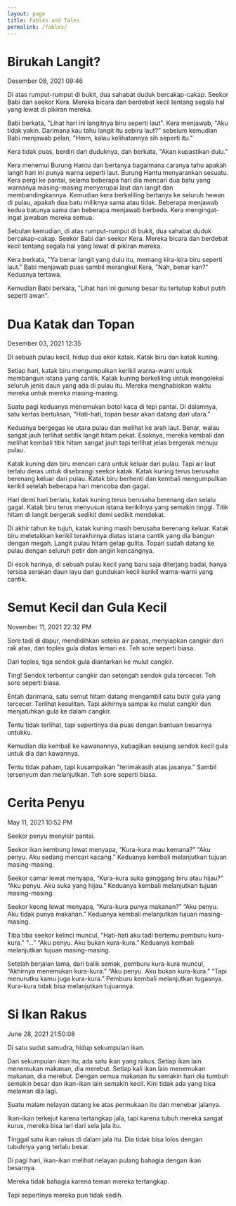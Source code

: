 ```yaml
---
layout: page
title: Fablés and Tales
permalink: /fables/
---
```


# Birukah Langit?

<span class="text-sm text-gray-400">Desember 08, 2021 09:46</span>

Di atas rumput-rumput di bukit, dua sahabat duduk bercakap-cakap. Seekor Babi dan seekor Kera. Mereka bicara dan berdebat kecil tentang segala hal yang lewat di pikiran mereka.

Babi berkata, "Lihat hari ini langitnya biru seperti laut". Kera menjawab, "Aku tidak yakin. Darimana kau tahu langit itu sebiru laut?" sebelum kemudian Babi menjawab pelan, "Hmm, kalau kelihatannya sih seperti itu."

Kera tidak puas, berdiri dari duduknya, dan berkata, "Akan kupastikan dulu."

Kera menemui Burung Hantu dan bertanya bagaimana caranya tahu apakah langit hari ini punya warna seperti laut. Burung Hantu menyarankan sesuatu. Kera pergi ke pantai, selama beberapa hari dia mencari dua batu yang warnanya masing-masing menyerupai laut dan langit dan membandingkannya. Kemudian kera berkeliling bertanya ke seluruh hewan di pulau, apakah dua batu miliknya sama atau tidak. Beberapa menjawab kedua batunya sama dan beberapa menjawab berbeda. Kera mengingat-ingat jawaban mereka semua.

Sebulan kemudian, di atas rumput-rumput di bukit, dua sahabat duduk bercakap-cakap. Seekor Babi dan seekor Kera. Mereka bicara dan berdebat kecil tentang segala hal yang lewat di pikiran mereka.

Kera berkata, "Ya benar langit yang dulu itu, memang kira-kira biru seperti laut." Babi menjawab puas sambil merangkul Kera, "Nah, benar kan?" Keduanya tertawa.

Kemudian Babi berkata, "Lihat hari ini gunung besar itu tertutup kabut putih seperti awan".

# Dua Katak dan Topan

<span class="text-sm text-gray-400">Desember 03, 2021 12:35</span>

Di sebuah pulau kecil, hidup dua ekor katak. Katak biru dan katak kuning.

Setiap hari, katak biru mengumpulkan kerikil warna-warni untuk membangun istana yang cantik. Katak kuning berkeliling untuk mengoleksi seluruh jenis daun yang ada di pulau itu. Mereka menghabiskan waktu mereka untuk mereka masing-masing.

Suatu pagi keduanya menemukan botol kaca di tepi pantai. Di dalamnya, satu kertas bertulisan, "Hati-hati, topan besar akan datang dari utara."

Keduanya bergegas ke utara pulau dan melihat ke arah laut. Benar, walau sangat jauh terlihat setitik langit hitam pekat. Esoknya, mereka kembali dan melihat kembali titik hitam sangat jauh tapi terlihat jelas bergerak menuju pulau.

Katak kuning dan biru mencari cara untuk keluar dari pulau. Tapi air laut terlalu deras untuk disebrangi seekor katak. Katak kuning terus berusaha berenang keluar dari pulau. Katak biru berhenti dan kembali mengumpulkan kerikil setelah beberapa hari mencoba dan gagal.

Hari demi hari berlalu, katak kuning terus berusaha berenang dan selalu gagal. Katak biru terus menyusun istana kerikilnya yang semakin tinggi. Titik hitam di langit bergerak sedikit demi sedikit mendekat.

Di akhir tahun ke tujuh, katak kuning masih berusaha berenang keluar. Katak biru meletakkan kerikil terakhirnya diatas istana cantik yang dia bangun dengan megah. Langit pulau hitam gelap gulita. Topan sudah datang ke pulau dengan seluruh petir dan angin kencangnya.

Di esok harinya, di sebuah pulau kecil yang baru saja diterjang badai, hanya tersisa serakan daun layu dan gundukan kecil kerikil warna-warni yang cantik.

# Semut Kecil dan Gula Kecil

<span class="text-sm text-gray-400">November 11, 2021 22:32 PM</span>

Sore tadi di dapur, mendidihkan seteko air panas, menyiapkan cangkir dari rak atas, dan toples gula diatas lemari es. Teh sore seperti biasa.

Dari toples, tiga sendok gula diantarkan ke mulut cangkir.

Ting! Sendok terbentur cangkir dan setengah sendok gula tercecer. Teh sore seperti biasa.

Entah darimana, satu semut hitam datang mengambil satu butir gula yang tercecer. Terlihat kesulitan. Tapi akhirnya sampai ke mulut cangkir dan menjatuhkan gula ke dalam cangkir.

Tentu tidak terlihat, tapi sepertinya dia puas dengan bantuan besarnya untukku.

Kemudian dia kembali ke kawanannya, kubagikan seujung sendok kecil gula untuk dia dan kawannya.

Tentu tidak paham, tapi kusampaikan "terimakasih atas jasanya." Sambil tersenyum dan melanjutkan. Teh sore seperti biasa.

# Cerita Penyu

<span class="text-sm text-gray-400">May 11, 2021 10:52 PM</span>

Seekor penyu menyisir pantai.

Seekor ikan kembung lewat menyapa, “Kura-kura mau kemana?” “Aku penyu. Aku sedang mencari kacang.” Keduanya kembali melanjutkan tujuan masing-masing.

Seekor camar lewat menyapa, “Kura-kura suka ganggang biru atau hijau?” “Aku penyu. Aku suka yang hijau.” Keduanya kembali melanjutkan tujuan masing-masing.

Seekor keong lewat menyapa, “Kura-kura punya makanan?” “Aku penyu. Aku tidak punya makanan.” Keduanya kembali melanjutkan tujuan masing-masing.

Tiba tiba seekor kelinci muncul, “Hati-hati aku tadi bertemu pemburu kura-kura.” “…” “Aku penyu. Aku bukan kura-kura.” Keduanya kembali melanjutkan tujuan masing-masing.

Setelah berjalan lama, dari balik semak, pemburu kura-kura muncul, “Akhirnya menemukan kura-kura.” “Aku penyu. Aku bukan kura-kura.” “Tapi menurutku kamu juga kura-kura.” Pemburu kembali melanjutkan tugasnya. Kura-kura tidak bisa melanjutkan tujuannya.

# Si Ikan Rakus

<span class="text-sm text-gray-400">June 28, 2021 21:50:08</span>

Di satu sudut samudra, hidup sekumpulan ikan.

Dari sekumpulan ikan itu, ada satu ikan yang rakus. Setiap ikan lain menemukan makanan, dia merebut. Setiap kali ikan lain menemukan makanan, dia merebut. Dengan semua makanan itu semakin hari dia tumbuh semakin besar dan ikan-ikan lain semakin kecil. Kini tidak ada yang bisa melawan dia lagi.

Suatu malam nelayan datang ke atas permukaan itu dan menebar jalanya.

Ikan-ikan terkejut karena tertangkap jala, tapi karena tubuh mereka sangat kurus, mereka bisa lari dari sela jala itu.

Tinggal satu ikan rakus di dalam jala itu. Dia tidak bisa lolos dengan tubuhnya yang terlalu besar.

Di pagi hari, ikan-ikan melihat nelayan pulang bahagia dengan ikan besarnya.

Mereka tidak bahagia karena teman mereka tertangkap.

Tapi sepertinya mereka pun tidak sedih.
